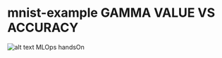 # mnist-example GAMMA VALUE VS ACCURACY
![alt text](https://github.com/dhritippaul/mnist-example/blob/feature/plot/Image1.png)
MLOps handsOn 

